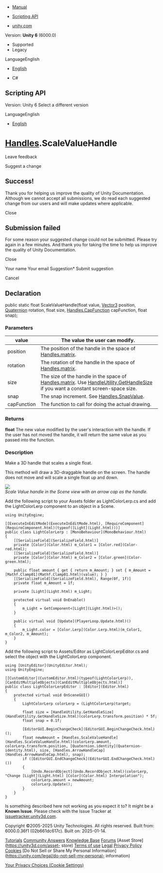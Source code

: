 [ ]()

  * [Manual](../Manual/index.html)
  * [Scripting API](../ScriptReference/index.html)

  * [unity.com](https://unity.com/)

Version: **Unity 6** (6000.0)

  * Supported
  * Legacy

LanguageEnglish

  * [English]()

  * C#

[ ](https://docs.unity3d.com)

## Scripting API

Version: Unity 6 Select a different version

LanguageEnglish

  * [English]()

#  [Handles](Handles.html).ScaleValueHandle

Leave feedback

Suggest a change

## Success!

Thank you for helping us improve the quality of Unity Documentation. Although
we cannot accept all submissions, we do read each suggested change from our
users and will make updates where applicable.

Close

## Submission failed

For some reason your suggested change could not be submitted. Please <a>try
again</a> in a few minutes. And thank you for taking the time to help us
improve the quality of Unity Documentation.

Close

Your name Your email Suggestion* Submit suggestion

Cancel

[ ]()

## Declaration

public static float ScaleValueHandle(float value, [Vector3](Vector3.html)
position, [Quaternion](Quaternion.html) rotation, float size,
[Handles.CapFunction](Handles.CapFunction.html) capFunction, float snap);

### Parameters

value | The value the user can modify.  
---|---  
position | The position of the handle in the space of [Handles.matrix](Handles-matrix.html).  
rotation | The rotation of the handle in the space of [Handles.matrix](Handles-matrix.html).  
size | The size of the handle in the space of [Handles.matrix](Handles-matrix.html). Use [HandleUtility.GetHandleSize](HandleUtility.GetHandleSize.html) if you want a constant screen-space size.  
snap | The snap increment. See [Handles.SnapValue](Handles.SnapValue.html).  
capFunction | The function to call for doing the actual drawing.  
  
### Returns

**float** The new value modified by the user's interaction with the handle. If
the user has not moved the handle, it will return the same value as you passed
into the function.

### Description

Make a 3D handle that scales a single float.

This method will draw a 3D-draggable handle on the screen. The handle does not
move and will scale a single float up and down.  
  
![](../StaticFiles/ScriptRefImages/ScaleValueHandle.png)  
_Scale Value handle in the Scene view with an arrow cap as the handle._  
  
Add the following script to your Assets folder as LightColorLerp.cs and add
the LightColorLerp component to an object in a Scene.

    
    
    using UnityEngine;  
      
    [[ExecuteInEditMode](ExecuteInEditMode.html), [RequireComponent](RequireComponent.html)(typeof([Light](Light.html)))]
    public class LightColorLerp : [MonoBehaviour](MonoBehaviour.html)
    {
        [[SerializeField](SerializeField.html)]
        private [Color](Color.html) m_Color1 = [Color.red](Color-red.html);
        [[SerializeField](SerializeField.html)]
        private [Color](Color.html) m_Color2 = [Color.green](Color-green.html);  
      
        public float amount { get { return m_Amount; } set { m_Amount = [Mathf.Clamp01](Mathf.Clamp01.html)(value); } }
        [[SerializeField](SerializeField.html), Range(0f, 1f)]
        private float m_Amount = 1f;  
      
        private [Light](Light.html) m_Light;  
      
        protected virtual void OnEnable()
        {
            m_Light = GetComponent<[Light](Light.html)>();
        }  
      
        public virtual void [Update](PlayerLoop.Update.html)()
        {
            m_Light.color = [Color.Lerp](Color.Lerp.html)(m_Color1, m_Color2, m_Amount);
        }
    }
    

Add the following script to Assets/Editor as LightColorLerpEditor.cs and
select the object with the LightColorLerp component.

    
    
    using [UnityEditor](UnityEditor.html);
    using UnityEngine;  
      
    [[CustomEditor](CustomEditor.html)(typeof(LightColorLerp)), [CanEditMultipleObjects](CanEditMultipleObjects.html)]
    public class LightColorLerpEditor : [Editor](Editor.html)
    {
        protected virtual void OnSceneGUI()
        {
            LightColorLerp colorLerp = (LightColorLerp)target;  
      
            float size = [HandleUtility.GetHandleSize](HandleUtility.GetHandleSize.html)(colorLerp.transform.position) * 5f;
            float snap = 0.1f;  
      
            [EditorGUI.BeginChangeCheck](EditorGUI.BeginChangeCheck.html)();
            float newAmount = [Handles.ScaleValueHandle](Handles.ScaleValueHandle.html)(colorLerp.amount, colorLerp.transform.position, [Quaternion.identity](Quaternion-identity.html), size, [Handles.ArrowHandleCap](Handles.ArrowHandleCap.html), snap);
            if ([EditorGUI.EndChangeCheck](EditorGUI.EndChangeCheck.html)())
            {
                [Undo.RecordObject](Undo.RecordObject.html)(colorLerp, "Change [Light](Light.html) [Color](Color.html) Interpolation");
                colorLerp.amount = newAmount;
                colorLerp.Update();
            }
        }
    }
    

Is something described here not working as you expect it to? It might be a
**Known Issue**. Please check with the Issue Tracker at
[issuetracker.unity3d.com](https://issuetracker.unity3d.com).

Copyright ©2005-2025 Unity Technologies. All rights reserved. Built from:
6000.0.36f1 (02b661dc617c). Built on: 2025-01-14.

[Tutorials](https://unity3d.com/learn) [Community
Answers](https://answers.unity3d.com) [Knowledge
Base](https://support.unity3d.com/hc/en-us)
[Forums](https://forum.unity3d.com) [Asset Store](https://unity3d.com/asset-
store) [Terms of use](https://docs.unity3d.com/Manual/TermsOfUse.html)
[Legal](https://unity.com/legal) [Privacy
Policy](https://unity.com/legal/privacy-policy)
[Cookies](https://unity.com/legal/cookie-policy) [Do Not Sell or Share My
Personal Information](https://unity.com/legal/do-not-sell-my-personal-
information)

[Your Privacy Choices (Cookie Settings)](javascript:void\(0\);)

